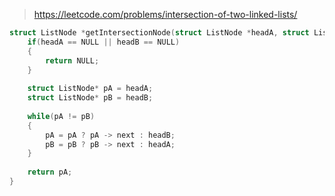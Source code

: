 > https://leetcode.com/problems/intersection-of-two-linked-lists/

``` c
struct ListNode *getIntersectionNode(struct ListNode *headA, struct ListNode *headB) {
    if(headA == NULL || headB == NULL)
    {
        return NULL;
    }
    
    struct ListNode* pA = headA;
    struct ListNode* pB = headB;
    
    while(pA != pB)
    {
        pA = pA ? pA -> next : headB;
        pB = pB ? pB -> next : headA;
    }
    
    return pA;
}
```